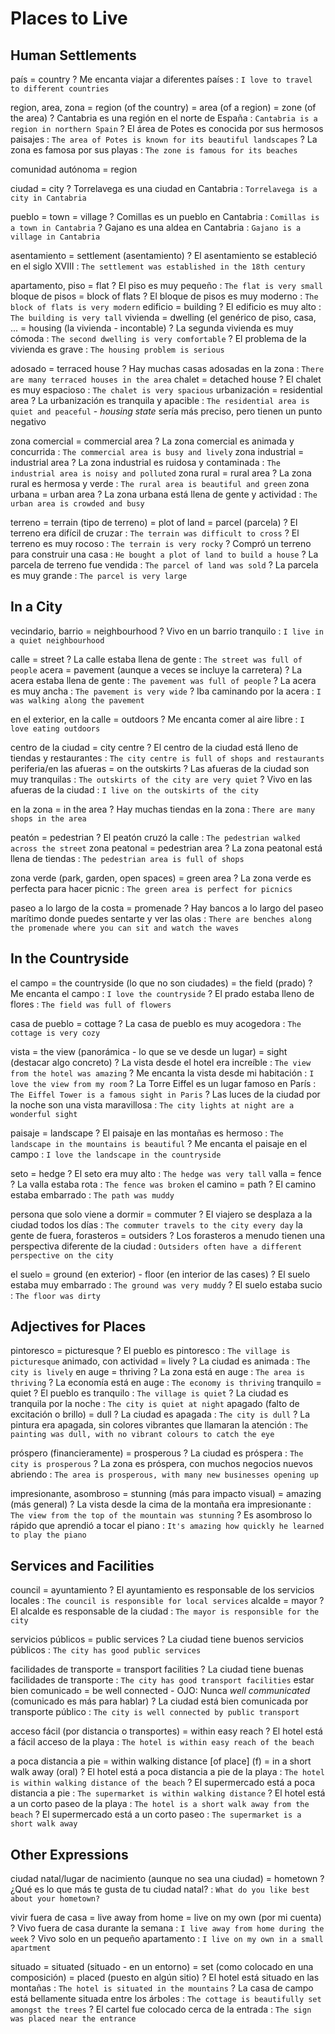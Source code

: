 # Places to Live


## Human Settlements

país = country
    ? Me encanta viajar a diferentes países : `I love to travel to different countries`

region, area, zona
    = region (of the country)
    = area (of a region)
    = zone (of the area)
    ? Cantabria es una región en el norte de España : `Cantabria is a region in northern Spain`
    ? El área de Potes es conocida por sus hermosos paisajes : `The area of Potes is known for its beautiful landscapes`
    ? La zona es famosa por sus playas : `The zone is famous for its beaches`

comunidad autónoma = region

ciudad = city
    ? Torrelavega es una ciudad en Cantabria : `Torrelavega is a city in Cantabria`

pueblo
    = town
    = village
    ? Comillas es un pueblo en Cantabria : `Comillas is a town in Cantabria`
    ? Gajano es una aldea en Cantabria : `Gajano is a village in Cantabria`

asentamiento
    = settlement (asentamiento)
    ? El asentamiento se estableció en el siglo XVIII : `The settlement was established in the 18th century`

apartamento, piso = flat
    ? El piso es muy pequeño : `The flat is very small`
bloque de pisos = block of flats
    ? El bloque de pisos es muy moderno : `The block of flats is very modern`
edificio = building
    ? El edificio es muy alto : `The building is very tall`
vivienda
    = dwelling (el genérico de piso, casa, ...
    = housing (la vivienda - incontable)
    ? La segunda vivienda es muy cómoda : `The second dwelling is very comfortable`
    ? El problema de la vivienda es grave : `The housing problem is serious`

adosado = terraced house
    ? Hay muchas casas adosadas en la zona : `There are many terraced houses in the area`
chalet = detached house
    ? El chalet es muy espacioso : `The chalet is very spacious`
urbanización = residential area
    ? La urbanización es tranquila y apacible : `The residential area is quiet and peaceful`
    - _housing state_ sería más preciso, pero tienen un punto negativo

zona comercial = commercial area
    ? La zona comercial es animada y concurrida : `The commercial area is busy and lively`
zona industrial = industrial area
    ? La zona industrial es ruidosa y contaminada : `The industrial area is noisy and polluted`
zona rural = rural area
    ? La zona rural es hermosa y verde : `The rural area is beautiful and green`
zona urbana = urban area
    ? La zona urbana está llena de gente y actividad : `The urban area is crowded and busy`

terreno
    = terrain (tipo de terreno)
    = plot of land
    = parcel (parcela)
    ? El terreno era difícil de cruzar : `The terrain was difficult to cross`
    ? El terreno es muy rocoso : `The terrain is very rocky`
    ? Compró un terreno para construir una casa : `He bought a plot of land to build a house`
    ? La parcela de terreno fue vendida : `The parcel of land was sold`
    ? La parcela es muy grande : `The parcel is very large`


## In a City

vecindario, barrio = neighbourhood
    ? Vivo en un barrio tranquilo : `I live in a quiet neighbourhood`

calle = street
    ? La calle estaba llena de gente : `The street was full of people`
acera = pavement (aunque a veces se incluye la carretera)
    ? La acera estaba llena de gente : `The pavement was full of people`
    ? La acera es muy ancha : `The pavement is very wide`
    ? Iba caminando por la acera : `I was walking along the pavement`


en el exterior, en la calle
    = outdoors
    ? Me encanta comer al aire libre : `I love eating outdoors`

centro de la ciudad = city centre
    ? El centro de la ciudad está lleno de tiendas y restaurantes : `The city centre is full of shops and restaurants`
periferia/en las afueras = on the outskirts
    ? Las afueras de la ciudad son muy tranquilas : `The outskirts of the city are very quiet`
    ? Vivo en las afueras de la ciudad : `I live on the outskirts of the city`

en la zona = in the area
    ? Hay muchas tiendas en la zona : `There are many shops in the area`

peatón = pedestrian
    ? El peatón cruzó la calle : `The pedestrian walked across the street`
zona peatonal = pedestrian area
    ? La zona peatonal está llena de tiendas : `The pedestrian area is full of shops`

zona verde (park, garden, open spaces) = green area
    ? La zona verde es perfecta para hacer picnic : `The green area is perfect for picnics`

paseo a lo largo de la costa = promenade
    ? Hay bancos a lo largo del paseo marítimo donde puedes sentarte y ver las olas : `There are benches along the promenade where you can sit and watch the waves`


## In the Countryside

el campo
    = the countryside (lo que no son ciudades)
    = the field (prado)
    ? Me encanta el campo : `I love the countryside`
    ? El prado estaba lleno de flores : `The field was full of flowers`

casa de pueblo = cottage
    ? La casa de pueblo es muy acogedora : `The cottage is very cozy`

vista
    = the view (panorámica - lo que se ve desde un lugar)
    = sight (destacar algo concreto)
    ? La vista desde el hotel era increíble : `The view from the hotel was amazing`
    ? Me encanta la vista desde mi habitación : `I love the view from my room`
    ? La Torre Eiffel es un lugar famoso en París : `The Eiffel Tower is a famous sight in Paris`
    ? Las luces de la ciudad por la noche son una vista maravillosa : `The city lights at night are a wonderful sight`

paisaje = landscape
    ? El paisaje en las montañas es hermoso : `The landscape in the mountains is beautiful`
    ? Me encanta el paisaje en el campo : `I love the landscape in the countryside`

seto = hedge
    ? El seto era muy alto : `The hedge was very tall`
valla = fence
    ? La valla estaba rota : `The fence was broken`
el camino = path
    ? El camino estaba embarrado : `The path was muddy`

persona que solo viene a dormir = commuter
    ? El viajero se desplaza a la ciudad todos los días : `The commuter travels to the city every day`
la gente de fuera, forasteros = outsiders
    ? Los forasteros a menudo tienen una perspectiva diferente de la ciudad : `Outsiders often have a different perspective on the city`

el suelo
    = ground (en exterior)
        - floor (en interior de las cases)
    ? El suelo estaba muy embarrado : `The ground was very muddy`
    ? El suelo estaba sucio : `The floor was dirty`


## Adjectives for Places

pintoresco = picturesque
    ? El pueblo es pintoresco : `The village is picturesque`
animado, con actividad = lively
    ? La ciudad es animada : `The city is lively`
en auge = thriving
    ? La zona está en auge : `The area is thriving`
    ? La economía está en auge : `The economy is thriving`
tranquilo = quiet
    ? El pueblo es tranquilo : `The village is quiet`
    ? La ciudad es tranquila por la noche : `The city is quiet at night`
apagado (falto de excitación o brillo) = dull
    ? La ciudad es apagada : `The city is dull`
    ? La pintura era apagada, sin colores vibrantes que llamaran la atención : `The painting was dull, with no vibrant colours to catch the eye`

próspero (financieramente) = prosperous
    ? La ciudad es próspera : `The city is prosperous`
    ? La zona es próspera, con muchos negocios nuevos abriendo : `The area is prosperous, with many new businesses opening up`

impresionante, asombroso
    = stunning (más para impacto visual)
    = amazing (más general)
    ? La vista desde la cima de la montaña era impresionante : `The view from the top of the mountain was stunning`
    ? Es asombroso lo rápido que aprendió a tocar el piano : `It's amazing how quickly he learned to play the piano`


## Services and Facilities

council = ayuntamiento
    ? El ayuntamiento es responsable de los servicios locales : `The council is responsible for local services`
alcalde = mayor
    ? El alcalde es responsable de la ciudad : `The mayor is responsible for the city`

servicios públicos = public services
    ? La ciudad tiene buenos servicios públicos : `The city has good public services`

facilidades de transporte = transport facilities
    ? La ciudad tiene buenas facilidades de transporte : `The city has good transport facilities`
estar bien comunicado = be well connected
    - OJO: Nunca _well communicated_ (comunicado es más para hablar)
    ? La ciudad está bien comunicada por transporte público : `The city is well connected by public transport`

acceso fácil (por distancia o transportes) = within easy reach
    ? El hotel está a fácil acceso de la playa : `The hotel is within easy reach of the beach`

a poca distancia a pie
    = within walking distance [of place] (f)
    = in a short walk away (oral)
    ? El hotel está a poca distancia a pie de la playa : `The hotel is within walking distance of the beach`
    ? El supermercado está a poca distancia a pie : `The supermarket is within walking distance`
    ? El hotel está a un corto paseo de la playa : `The hotel is a short walk away from the beach`
    ? El supermercado está a un corto paseo : `The supermarket is a short walk away`


## Other Expressions

ciudad natal/lugar de nacimiento (aunque no sea una ciudad)
    = hometown
    ? ¿Qué es lo que más te gusta de tu ciudad natal? : `What do you like best about your hometown?`

vivir fuera de casa
    = live away from home
    = live on my own (por mi cuenta)
    ? Vivo fuera de casa durante la semana : `I live away from home during the week`
    ? Vivo solo en un pequeño apartamento : `I live on my own in a small apartment`

situado
    = situated (situado - en un entorno)
    = set (como colocado en una composición)
    = placed (puesto en algún sitio)
    ? El hotel está situado en las montañas : `The hotel is situated in the mountains`
    ? La casa de campo está bellamente situada entre los árboles : `The cottage is beautifully set amongst the trees`
    ? El cartel fue colocado cerca de la entrada : `The sign was placed near the entrance`
